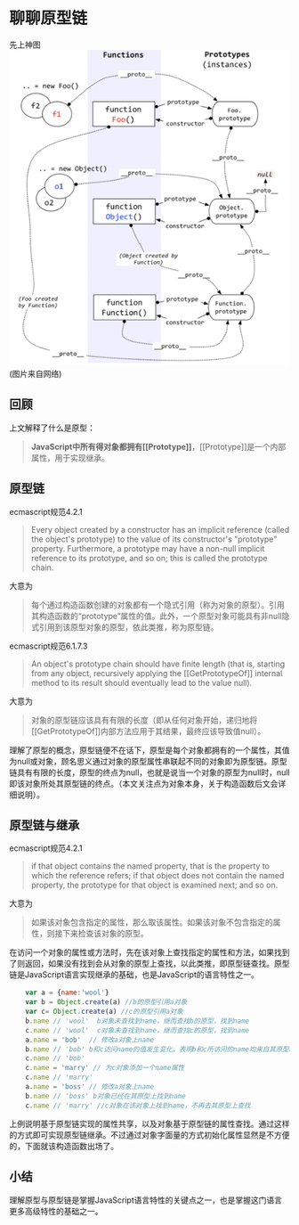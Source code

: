# 聊聊原型链

先上神图
![](https://github.com/WoolYang/wool-blog/blob/master/image/prototype.png)
(图片来自网络)

## 回顾
上文解释了什么是原型：
> **JavaScript中所有得对象都拥有[[Prototype]]**，[[Prototype]]是一个内部属性，用于实现继承。

## 原型链

ecmascript规范4.2.1
> Every object created by a constructor has an implicit reference (called the object's prototype) to the value of its constructor's "prototype" property. Furthermore, a prototype may have a non-null implicit reference to its prototype, and so on; this is called the prototype chain.

大意为
> 每个通过构造函数创建的对象都有一个隐式引用（称为对象的原型）。引用其构造函数的“prototype”属性的值。此外，一个原型对象可能具有非null隐式引用到该原型对象的原型，依此类推，称为原型链。

ecmascript规范6.1.7.3
> An object's prototype chain should have finite length (that is, starting from any object, recursively applying the [[GetPrototypeOf]] internal method to its result should eventually lead to the value null).

大意为
> 对象的原型链应该具有有限的长度（即从任何对象开始，递归地将[[GetPrototypeOf]]内部方法应用于其结果，最终应该导致值null）。

理解了原型的概念，原型链便不在话下，原型是每个对象都拥有的一个属性，其值为null或对象，顾名思义通过对象的原型属性串联起不同的对象即为原型链。原型链具有有限的长度，原型的终点为null，也就是说当一个对象的原型为null时，null即该对象所处其原型链的终点。（本文关注点为对象本身，关于构造函数后文会详细说明）。

## 原型链与继承

ecmascript规范4.2.1
> if that object contains the named property, that is the property to which the reference refers; if that object does not contain the named property, the prototype for that object is examined next; and so on.

大意为
> 如果该对象包含指定的属性，那么取该属性。如果该对象不包含指定的属性，则接下来检查该对象的原型。

在访问一个对象的属性或方法时，先在该对象上查找指定的属性和方法，如果找到了则返回，如果没有找到会从对象的原型上查找，以此类推，即原型链查找。原型链是JavaScript语言实现继承的基础，也是JavaScript的语言特性之一。

```js
    var a = {name:'wool'}
    var b = Object.create(a) //b的原型引用a对象
    var c= Object.create(a) //c的原型引用a对象
    b.name // 'wool'  b对象未查找到name，继而查找b的原型，找到name
    c.name // 'wool'  c对象未查找到name，继而查找c的原型，找到name
    a.name = 'bob'  // 修改a对象上name
    b.name // 'bob' b和c访问name的值发生变化，表明b和c所访问的name均来自其原型a
    c.name // 'bob'
    c.name = 'marry' // 为c对象添加一个name属性
    c.name // 'marry'
    a.name = 'boss' // 修改a对象上name
    b.name // 'boss' b对象已经在其原型上找到name
    c.name // 'marry' //c对象在该对象上找到name，不再去其原型上查找
```

上例说明基于原型链实现的属性共享，以及对象基于原型链的属性查找。通过这样的方式即可实现原型链继承。不过通过对象字面量的方式初始化属性显然是不方便的，下面就该构造函数出场了。

## 小结
理解原型与原型链是掌握JavaScript语言特性的关键点之一，也是掌握这门语言更多高级特性的基础之一。